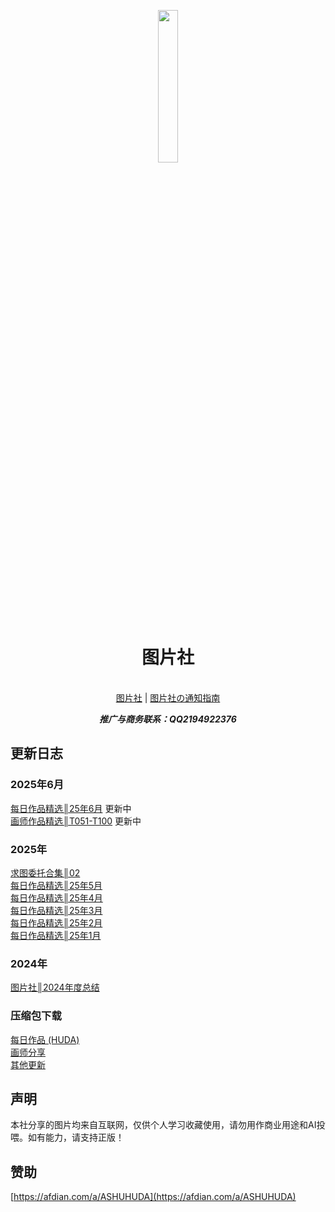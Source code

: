 <p align="center">
    <img src="https://wp-cdn.4ce.cn/v2/KIOEBCs.jpeg" align="center" width="25%">
</p>
<p align="center"><h1 align="center">图片社</h1></p>
<p align="center">
    <br>
    <a href="https://pd.qq.com/s/dzh3pm0at">图片社</a> |
    <a href="https://pd.qq.com/s/5cu1fi75n">图片社の通知指南</a>
     </p>
</p> 
<p align="center"><b><i
>推广与商务联系：QQ2194922376</i></b></p>

## 更新日志
### 2025年6月
[每日作品精选║25年6月](ImagesShare0\作品指南\图片社║每日作品精选║25年6月.md)   更新中  
[画师作品精选║T051-T100](ImagesShare0\作品指南\图片社║画师作品精选║T051-T100.md)  更新中  

### 2025年
[求图委托合集║02](图片社/作品指南/已完成/2025/图片社║求图委托合集║02.md)  
[每日作品精选║25年5月](图片社/作品指南/已完成/2025/图片社║每日作品精选║25年5月.md)   
[每日作品精选║25年4月](图片社/作品指南/已完成/2025/图片社║每日作品精选║25年4月.md)   
[每日作品精选║25年3月](图片社/作品指南/已完成/2025/图片社║每日作品精选║25年3月.md)   
[每日作品精选║25年2月](图片社/作品指南/已完成/2025/图片社║每日作品精选║25年2月.md)  
[每日作品精选║25年1月](图片社/作品指南/已完成/2025/图片社║每日作品精选║25年1月.md)  

### 2024年
[图片社║2024年度总结](图片社/作品指南/已完成/2024/图片社║2024年度总结.md)  

### 压缩包下载
[每日作品 (HUDA)](https://pan.baidu.com/s/1gfkYIfZHgidxCGMfjr7JeA?pwd=huda#list/path=%2F)  
[画师分享](:https://pan.baidu.com/s/13sAUu9k4yZ2jGV-bhoo92Q?pwd=huda)  
[其他更新](https://pan.baidu.com/s/1iQTDJDPA1ws-deHdgd3hYQ?pwd=huda)  



## 声明
本社分享的图片均来自互联网，仅供个人学习收藏使用，请勿用作商业用途和AI投喂。如有能力，请支持正版！

## 赞助
[https://afdian.com/a/ASHUHUDA](https://afdian.com/a/ASHUHUDA)